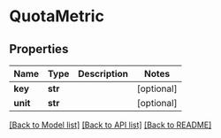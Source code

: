 # QuotaMetric

## Properties
Name | Type | Description | Notes
------------ | ------------- | ------------- | -------------
**key** | **str** |  | [optional] 
**unit** | **str** |  | [optional] 

[[Back to Model list]](../README.md#documentation-for-models) [[Back to API list]](../README.md#documentation-for-api-endpoints) [[Back to README]](../README.md)


